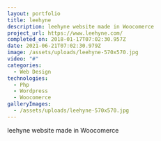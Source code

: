 ```yaml
---
layout: portfolio
title: leehyne
description: leehyne website made in Woocomerce
project_url: https://www.leehyne.com/
completed_on: 2018-01-17T07:02:30.957Z
date: 2021-06-21T07:02:30.979Z
image: /assets/uploads/leehyne-570x570.jpg
video: "#"
categories:
  - Web Design
technologies:
  - Php
  - Wordpress
  - Woocomerce
galleryImages:
  - /assets/uploads/leehyne-570x570.jpg
---
```

leehyne website made in Woocomerce
